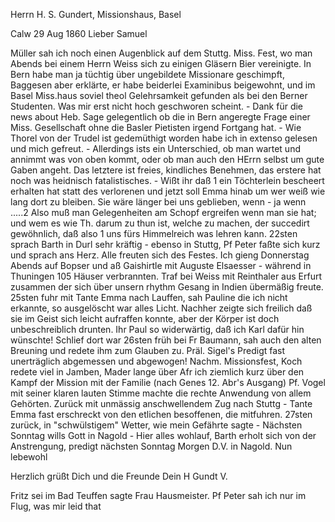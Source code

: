 Herrn H. S. Gundert, Missionshaus, Basel

 Calw 29 Aug 1860
Lieber Samuel

Müller sah ich noch einen Augenblick auf dem Stuttg. Miss. Fest, wo man Abends bei einem Herrn Weiss sich zu einigen Gläsern Bier vereinigte. In Bern habe man ja tüchtig über ungebildete Missionare geschimpft, Baggesen aber erklärte, er habe beiderlei Examinibus beigewohnt, und im Basel Miss.haus soviel theol Gelehrsamkeit gefunden als bei den Berner Studenten. Was mir erst nicht hoch geschworen scheint. - Dank für die news about Heb. Sage gelegentlich ob die in Bern angeregte Frage einer Miss. Gesellschaft ohne die Basler Pietisten irgend Fortgang hat. - Wie Thorel von der Trudel ist gedemüthigt worden habe ich in extenso gelesen und mich gefreut. - Allerdings ists ein Unterschied, ob man wartet und annimmt was von oben kommt, oder ob man auch den HErrn selbst um gute Gaben angeht. Das letztere ist freies, kindliches Benehmen, das erstere hat noch was heidnisch fatalistisches. - Wißt ihr daß <Theodor Gundert>1 ein Töchterlein bescheert erhalten hat statt des verlorenen und jetzt soll Emma hinab um wer weiß wie lang dort zu bleiben. Sie wäre länger bei uns geblieben, wenn - ja wenn .....2 Also muß man Gelegenheiten am Schopf ergreifen wenn man sie hat; und wem es wie Th. darum zu thun ist, welche zu machen, der succedirt gewöhnlich, daß also <Barmen>1 uns fürs Himmelreich was lehren kann. 22sten sprach Barth in Durl sehr kräftig - ebenso in Stuttg, Pf Peter faßte sich kurz und sprach ans Herz. Alle freuten sich des Festes. Ich gieng Donnerstag Abends auf Bopser und aß Gaishirtle mit Auguste Elsaesser - während in Thuningen 105 Häuser verbrannten. Traf bei Weiss mit Reinthaler aus Erfurt zusammen der sich über unsern rhythm Gesang in Indien übermäßig freute. 25sten fuhr mit Tante Emma nach Lauffen, sah Pauline die ich nicht erkannte, so ausgelöscht war alles Licht. Nachher zeigte sich freilich daß sie im Geist sich leicht aufraffen konnte, aber der Körper ist doch unbeschreiblich drunten. Ihr Paul so widerwärtig, daß ich Karl dafür hin wünschte! Schlief dort war 26sten früh bei Fr Baumann, sah auch den alten Breuning und redete ihm zum Glauben zu. Präl. Sigel's Predigt fast unerträglich abgemessen und abgewogen! Nachm. Missionsfest, Koch redete viel in Jamben, Mader lange über Afr ich ziemlich kurz über den Kampf der Mission mit der Familie (nach Genes 12. Abr's Ausgang) Pf. Vogel mit seiner klaren lauten Stimme machte die rechte Anwendung von allem Gehörten. Zurück mit unmässig anschwellendem Zug nach Stuttg - Tante Emma fast erschreckt von den etlichen besoffenen, die mitfuhren. 27sten zurück, in "schwülstigem" Wetter, wie mein Gefährte sagte - Nächsten Sonntag wills Gott in Nagold - Hier alles wohlauf, Barth erholt sich von der Anstrengung, predigt nächsten Sonntag Morgen D.V. in Nagold. Nun lebewohl

 Herzlich grüßt Dich und die Freunde
 Dein H Gundt V.

Fritz sei im Bad Teuffen sagte Frau Hausmeister. Pf Peter sah ich nur im Flug, was mir leid that
